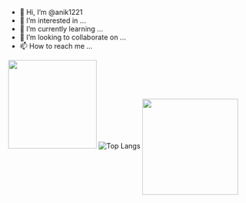 - 👋 Hi, I’m @anik1221
- 👀 I’m interested in ...
- 🌱 I’m currently learning ...
- 💞️ I’m looking to collaborate on ...
- 📫 How to reach me ...

<!---
anik1221/anik1221 is a ✨ special ✨ repository because its `README.md` (this file) appears on your GitHub profile.
You can click the Preview link to take a look at your changes.
--->

<img height="180em" src="https://camo.githubusercontent.com/0895e327d2dd627b74b25f97c5152c92c6207cd035ddaf456053cc271eec40dd/68747470733a2f2f6769746875622d726561646d652d73746174732d65696768742d74686574612e76657263656c2e6170702f6170692f746f702d6c616e67732f3f757365726e616d653d41565331353038266c61796f75743d636f6d70616374266c616e67735f636f756e743d38267468656d653d616c676f6c6961" data-canonical-src="https://github-readme-stats-eight-theta.vercel.app/api/top-langs/?username=anik1221&amp;layout=compact&amp;langs_count=8&amp;theme=algolia" style="max-width:100%;">
 <img src="https://camo.githubusercontent.com/252f2129d7b254c687be8d3952222fb0be3e66b2a3879f7bcc347abfad5c5f3d/68747470733a2f2f6769746875622d726561646d652d73746174732e76657263656c2e6170702f6170692f746f702d6c616e67732f3f757365726e616d653d59617365656e353439266c61796f75743d636f6d70616374267468656d653d7768697465266c616e67735f636f756e743d3130" alt="Top Langs" data-canonical-src="https://github-readme-stats.vercel.app/api/top-langs/?username=anik1221&amp;layout=compact&amp;theme=tokyonight&amp;langs_count=10" style="max-width:100%;">
 <img align="center" height="195px" src="https://camo.githubusercontent.com/36951382938e8266c248374eed0057b25f9d9111102c49504db00c1d6b5260e2/68747470733a2f2f6769746875622d726561646d652d73746174732e76657263656c2e6170702f6170692f746f702d6c616e67732f3f757365726e616d653d4a6179616e74476f656c30303126746578745f636f6c6f723d4646464646462662675f636f6c6f723d303030303030267469746c655f636f6c6f723d393462346134266c616e67735f636f756e743d3135266c61796f75743d636f6d7061637426686964655f626f726465723d74727565" data-canonical-src="https://github-readme-stats.vercel.app/api/top-langs/?username=anik1221&amp;text_color=FFFFFF&amp;bg_color=000000&amp;title_color=94b4a4&amp;langs_count=15&amp;layout=compact&amp;hide_border=true" style="max-width:100%;">
